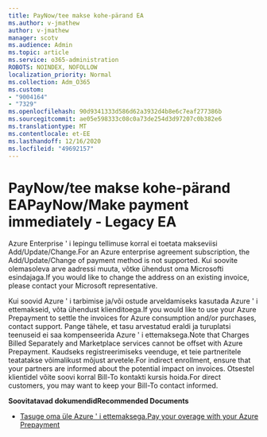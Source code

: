 ```yaml
---
title: PayNow/tee makse kohe-pärand EA
ms.author: v-jmathew
author: v-jmathew
manager: scotv
ms.audience: Admin
ms.topic: article
ms.service: o365-administration
ROBOTS: NOINDEX, NOFOLLOW
localization_priority: Normal
ms.collection: Adm_O365
ms.custom:
- "9004164"
- "7329"
ms.openlocfilehash: 90d9341333d586d62a3932d4b8e6c7eaf277386b
ms.sourcegitcommit: ae05e598333c08c0a73de254d3d97207c0b382e6
ms.translationtype: MT
ms.contentlocale: et-EE
ms.lasthandoff: 12/16/2020
ms.locfileid: "49692157"
---
```

# <a name="paynowmake-payment-immediately---legacy-ea"></a><span data-ttu-id="893de-102">PayNow/tee makse kohe-pärand EA</span><span class="sxs-lookup"><span data-stu-id="893de-102">PayNow/Make payment immediately - Legacy EA</span></span>

<span data-ttu-id="893de-103">Azure Enterprise ' i lepingu tellimuse korral ei toetata makseviisi Add/Update/Change.</span><span class="sxs-lookup"><span data-stu-id="893de-103">For an Azure enterprise agreement subscription, the Add/Update/Change of payment method is not supported.</span></span> <span data-ttu-id="893de-104">Kui soovite olemasoleva arve aadressi muuta, võtke ühendust oma Microsofti esindajaga.</span><span class="sxs-lookup"><span data-stu-id="893de-104">If you would like to change the address on an existing invoice, please contact your Microsoft representative.</span></span>

<span data-ttu-id="893de-105">Kui soovid Azure ' i tarbimise ja/või ostude arveldamiseks kasutada Azure ' i ettemakseid, võta ühendust klienditoega.</span><span class="sxs-lookup"><span data-stu-id="893de-105">If you would like to use your Azure Prepayment to settle the invoices for Azure consumption and/or purchases, contact support.</span></span> <span data-ttu-id="893de-106">Pange tähele, et tasu arvestatud eraldi ja turuplatsi teenuseid ei saa kompenseerida Azure ' i ettemaksega.</span><span class="sxs-lookup"><span data-stu-id="893de-106">Note that Charges Billed Separately and Marketplace services cannot be offset with Azure Prepayment.</span></span> <span data-ttu-id="893de-107">Kaudseks registreerimiseks veenduge, et teie partneritele teatatakse võimalikust mõjust arvetele.</span><span class="sxs-lookup"><span data-stu-id="893de-107">For indirect enrollment, ensure that your partners are informed about the potential impact on invoices.</span></span> <span data-ttu-id="893de-108">Otsestel klientidel võite soovi korral Bill-To kontakti kursis hoida.</span><span class="sxs-lookup"><span data-stu-id="893de-108">For direct customers, you may want to keep your Bill-To contact informed.</span></span>

<span data-ttu-id="893de-109">**Soovitatavad dokumendid**</span><span class="sxs-lookup"><span data-stu-id="893de-109">**Recommended Documents**</span></span>

- [<span data-ttu-id="893de-110">Tasuge oma üle Azure ' i ettemaksega.</span><span class="sxs-lookup"><span data-stu-id="893de-110">Pay your overage with your Azure Prepayment</span></span>](https://docs.microsoft.com/azure/cost-management-billing/manage/ea-portal-enrollment-invoices#pay-your-overage-with-your-azure-prepayment)
